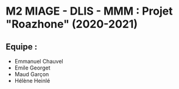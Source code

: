 # M2 MIAGE - DLIS - MMM : Projet "Roazhone" (2020-2021)

## Equipe :
* Emmanuel Chauvel
* Emile Georget 
* Maud Garçon
* Hélène Heinlé
